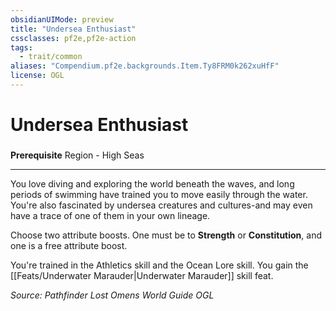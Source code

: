 ```yaml
---
obsidianUIMode: preview
title: "Undersea Enthusiast"
cssclasses: pf2e,pf2e-action
tags:
  - trait/common
aliases: "Compendium.pf2e.backgrounds.Item.Ty8FRM0k262xuHfF"
license: OGL
---
```

# Undersea Enthusiast

### 






**Prerequisite** Region - High Seas

* * *

You love diving and exploring the world beneath the waves, and long periods of swimming have trained you to move easily through the water. You're also fascinated by undersea creatures and cultures-and may even have a trace of one of them in your own lineage.

Choose two attribute boosts. One must be to **Strength** or **Constitution**, and one is a free attribute boost.

You're trained in the Athletics skill and the Ocean Lore skill. You gain the [[Feats/Underwater Marauder|Underwater Marauder]] skill feat.

*Source: Pathfinder Lost Omens World Guide*
*OGL*
